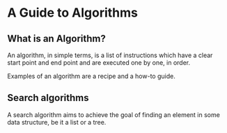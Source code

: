 # A Guide to Algorithms

## What is an Algorithm?

An algorithm, in simple terms, is a list of instructions which have a clear start point and end point and are executed one by one, in order.

Examples of an algorithm are a recipe and a how-to guide.

## Search algorithms

A search algorithm aims to achieve the goal of finding an element in some data structure, be it a list or a tree.